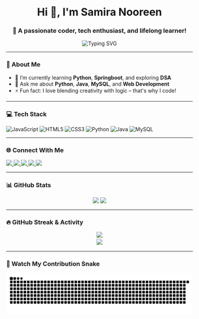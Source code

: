 <h1 align="center">Hi 👋, I'm Samira Nooreen</h1>
<h3 align="center">🚀 A passionate coder, tech enthusiast, and lifelong learner!</h3>

<p align="center">
  <img src="https://readme-typing-svg.herokuapp.com?font=Fira+Code&weight=500&pause=1000&center=true&width=435&lines=Frontend+Dev+💻;Backend+Enthusiast+🔧;Python+Lover+🐍;Learning+Never+Stops+🚀" alt="Typing SVG" />
</p>

---

### 🧠 About Me

- 🌱 I’m currently learning **Python**, **Springboot**, and exploring **DSA**
- 💬 Ask me about **Python**, **Java**, **MySQL**, and **Web Development**
- ⚡ Fun fact: I love blending creativity with logic – that's why I code!

---

### 💻 Tech Stack

<p align="left">
  <img src="https://cdn.jsdelivr.net/gh/devicons/devicon/icons/javascript/javascript-original.svg" height="30" alt="JavaScript" />
  <img src="https://cdn.jsdelivr.net/gh/devicons/devicon/icons/html5/html5-original.svg" height="30" alt="HTML5" />
  <img src="https://cdn.jsdelivr.net/gh/devicons/devicon/icons/css3/css3-original.svg" height="30" alt="CSS3" />
  <img src="https://cdn.jsdelivr.net/gh/devicons/devicon/icons/python/python-original.svg" height="30" alt="Python" />
  <img src="https://cdn.jsdelivr.net/gh/devicons/devicon/icons/java/java-original.svg" height="30" alt="Java" />
  <img src="https://cdn.jsdelivr.net/gh/devicons/devicon/icons/mysql/mysql-original.svg" height="30" alt="MySQL" />
</p>

---

### 🌐 Connect With Me

<p align="left">
  <a href="https://www.linkedin.com/in/samira-nooreen-95aa7125a/" target="_blank">
    <img src="https://img.shields.io/badge/LinkedIn-blue?logo=linkedin&style=for-the-badge&logoColor=white" />
  </a>
  <a href="https://instagram.com" target="_blank">
    <img src="https://img.shields.io/badge/Instagram-E4405F?logo=instagram&style=for-the-badge&logoColor=white" />
  </a>
  <a href="https://twitch.tv" target="_blank">
    <img src="https://img.shields.io/badge/Twitch-9146FF?logo=twitch&style=for-the-badge&logoColor=white" />
  </a>
  <a href="mailto:youremail@gmail.com">
    <img src="https://img.shields.io/badge/Gmail-D14836?logo=gmail&style=for-the-badge&logoColor=white" />
  </a>
  <a href="https://youtube.com" target="_blank">
    <img src="https://img.shields.io/badge/YouTube-FF0000?logo=youtube&style=for-the-badge&logoColor=white" />
  </a>
</p>

---

### 📊 GitHub Stats

<p align="center">
  <img src="https://github-readme-stats.vercel.app/api?username=samira-nooreen&show_icons=true&theme=dracula&include_all_commits=true&hide_border=false" height="160" />
  <img src="https://github-readme-stats.vercel.app/api/top-langs?username=samira-nooreen&layout=compact&theme=dracula&hide_border=false" height="160" />
</p>

---

### 🔥 GitHub Streak & Activity

<p align="center">
  <img src="https://streak-stats.demolab.com?user=samira-nooreen&theme=dracula&hide_border=false&border_radius=5" height="150" />
  <br />
  <img src="https://github-readme-activity-graph.vercel.app/graph?username=samira-nooreen&theme=react-dark&radius=16&area=true" height="300" />
</p>

---

### 🐍 Watch My Contribution Snake

<p align="center">
  <img src="https://raw.githubusercontent.com/samira-nooreen/samira-nooreen/output/snake.svg" alt="Contribution Snake Animation" />
</p>

